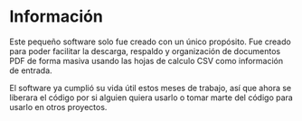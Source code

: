 # Información

Este pequeño software solo fue creado con un único propósito. Fue creado para poder facilitar la descarga, respaldo y organización de documentos PDF de forma masiva usando las hojas de calculo CSV como información de entrada.



El software ya cumplió su vida útil estos meses de trabajo, así que ahora se liberara el código por si alguien quiera usarlo o tomar marte del código para usarlo en otros proyectos.

